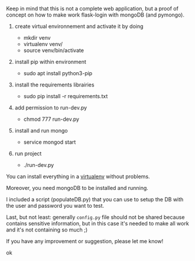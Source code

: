Keep in mind that this is not a complete web application, but a proof of concept on how to make work flask-login with mongoDB (and pymongo).

1. create virtual environnement and activate it by doing
    - mkdir venv
    - virtualenv venv/
    - source venv/bin/activate

2. install pip within environment
    - sudo apt install python3-pip

3. install the requirements librairies 
    - sudo pip install -r requirements.txt

4. add permission to run-dev.py
    - chmod 777 run-dev.py

5. install and run mongo
    - service mongod start

6. run project
    - ./run-dev.py


You can install everything in a [virtualenv](https://virtualenv.pypa.io/en/latest/) without problems.

Moreover, you need mongoDB to be installed and running.

I included a script (populateDB.py) that you can use to setup the DB with the user and password you want to test.

Last, but not least: generally `config.py` file should not be shared because contains sensitive information, but in this case it's needed to make all work and it's not containing so much ;)

If you have any improvement or suggestion, please let me know!

ok



